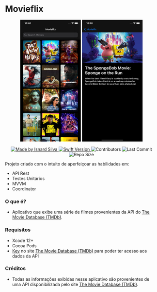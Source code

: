 #  Movieflix

<p align="center">
<img src="./readme/HomeScreen.png" width="200" height="400" /> <img src="./readme/MovieDetail.png" width="200" height="400" />
</p>

<p align="center">
  <a href="https://github.com/isnardsilva">
    <img alt="Made by Isnard Silva" src="https://img.shields.io/badge/made%20by-Isnard%20Silva-brightgreen">
  </a>

  <a href="https://swift.org/">
    <img alt="Swift Version" src="https://img.shields.io/badge/swift-5.3-blue">
  </a>

  <img alt="Contributors" src="https://img.shields.io/github/contributors/isnardsilva/Movieflix">

  <img alt="Last Commit" src="https://img.shields.io/github/last-commit/isnardsilva/Movieflix">

  <img alt="Repo Size" src="https://img.shields.io/github/repo-size/isnardsilva/Movieflix">
</p>

Projeto criado com o intuito de aperfeiçoar as habilidades em:
- API Rest
- Testes Unitários
- MVVM
- Coordinator


### O que é?
- Aplicativo que exibe uma série de filmes provenientes da API do [The Movie Database (TMDb)](https://www.themoviedb.org).


### Requisitos
- Xcode 12+
- Cocoa Pods
- [Key](https://developers.themoviedb.org/3/getting-started/introduction) no site 
[The Movie Database (TMDb)](https://www.themoviedb.org) para poder ter acesso aos dados da API


### Créditos
- Todas as informações exibidas nesse aplicativo são provenientes de uma API disponibilizada pelo site [The Movie Database (TMDb)](https://developers.themoviedb.org/3/getting-started/introduction).
